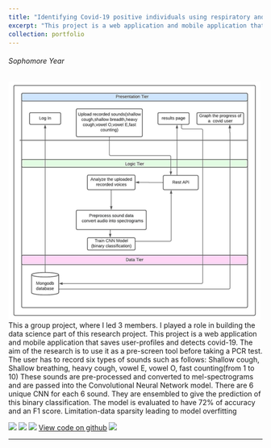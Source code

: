 ```yaml
---
title: "Identifying Covid-19 positive individuals using respiratory and talking sounds of an individual using machine and deep learning algorithms"
excerpt: "This project is a web application and mobile application that saves user-profiles and detects covid-19. The aim of the research is to use it as a pre-screen tool before taking a PCR test"
collection: portfolio
---
```


###### Sophomore Year
<img src='/images/covid.png'>
<br>
This a group project, where I led 3 members. I played a role in building the data science part of this research project.  This project is a web application and mobile application that saves user-profiles and detects covid-19. The aim of the research is to use it as a pre-screen tool before taking a PCR test. The user has to record six types of sounds such as follows: Shallow cough, Shallow breathing, heavy cough, vowel E, vowel O, fast counting(from 1 to 10)
These sounds are pre-processed and converted to mel-spectrograms and are passed into the Convolutional Neural Network model. There are 6 unique CNN for each 6 sound. They are ensembled to give the prediction of this binary classification. The model is evaluated to have 72% of accuracy and an F1 score.
Limitation-data sparsity leading to model overfitting </br>

[![](https://img.shields.io/badge/Python-white?logo=Python)](#) [![](https://img.shields.io/badge/Jupyter-white?logo=Jupyter)](#) [![](https://img.shields.io/badge/Tensorflow-white?logo=Tensorflow)](#) [View code on github](https://github.com/kirthikasena/Covid_project) [![](https://img.shields.io/badge/Github-black?logo=Github)](#)

---
